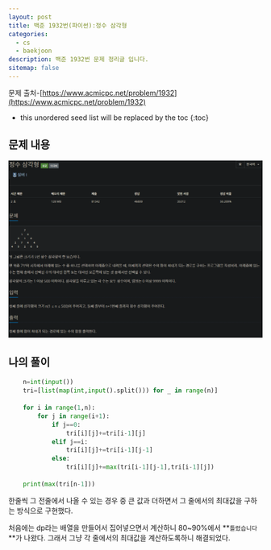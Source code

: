 ```yaml
---
layout: post
title: 백준 1932번(파이썬):정수 삼각형
categories: 
  - cs
  - baekjoon
description: 백준 1932번 문제 정리글 입니다.
sitemap: false
---
```

문제 출처-[https://www.acmicpc.net/problem/1932](https://www.acmicpc.net/problem/1932)

* this unordered seed list will be replaced by the toc
{:toc}

## 문제 내용
![백준 1932번](/assets/img/blog/bj1932.png)

## 나의 풀이

~~~python
    n=int(input())
    tri=[list(map(int,input().split())) for _ in range(n)]

    for i in range(1,n):
        for j in range(i+1):
            if j==0:
                tri[i][j]+=tri[i-1][j]
            elif j==i:
                tri[i][j]+=tri[i-1][j-1]
            else:
                tri[i][j]+=max(tri[i-1][j-1],tri[i-1][j])

    print(max(tri[n-1]))
~~~

한줄씩 그 전줄에서 나올 수 있는 경우 중 큰 값과 더하면서 그 줄에서의 최대값을 구하는 방식으로 구현했다.

처음에는 dp라는 배열을 만들어서 집어넣으면서 계산하니 80~90%에서 **`틀렸습니다`**가 나왔다. 그래서 그냥 각 줄에서의 최대값을 계산하도록하니 해결되었다.
